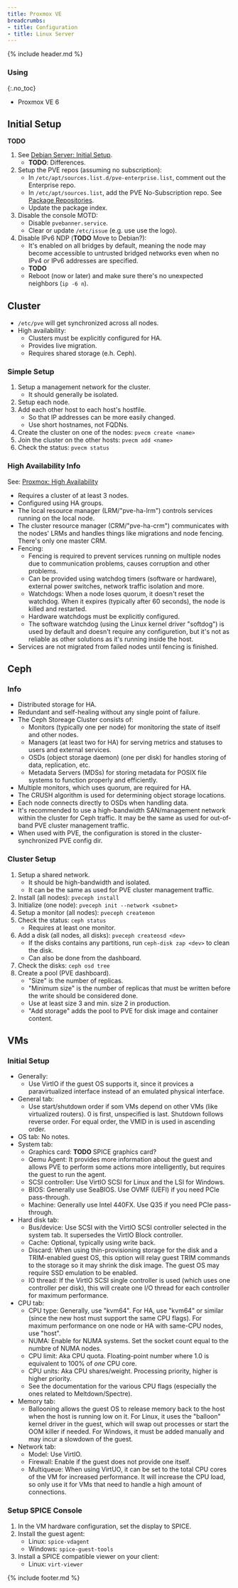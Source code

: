 ```yaml
---
title: Proxmox VE
breadcrumbs:
- title: Configuration
- title: Linux Server
---
```

{% include header.md %}

### Using
{:.no_toc}

- Proxmox VE 6

## Initial Setup

**TODO**

1. See [Debian Server: Initial Setup](../debian-server/#initial-setup).
    - **TODO**: Differences.
1. Setup the PVE repos (assuming no subscription):
    - In `/etc/apt/sources.list.d/pve-enterprise.list`, comment out the Enterprise repo.
    - In `/etc/apt/sources.list`, add the PVE No-Subscription repo. See [Package Repositories](https://pve.proxmox.com/wiki/Package_Repositories#sysadmin_no_subscription_repo).
    - Update the package index.
1. Disable the console MOTD:
    - Disable `pvebanner.service`.
    - Clear or update `/etc/issue` (e.g. use use the logo).
1. Disable IPv6 NDP (**TODO** Move to Debian?):
    - It's enabled on all bridges by default, meaning the node may become accessible to untrusted bridged networks even when no IPv4 or IPv6 addresses are specified.
    - **TODO**
    - Reboot (now or later) and make sure there's no unexpected neighbors (`ip -6 n`).

## Cluster

- `/etc/pve` will get synchronized across all nodes.
- High availability:
    - Clusters must be explicitly configured for HA.
    - Provides live migration.
    - Requires shared storage (e.h. Ceph).

### Simple Setup

1. Setup a management network for the cluster.
    - It should generally be isolated.
1. Setup each node.
1. Add each other host to each host's hostfile.
    - So that IP addresses can be more easily changed.
    - Use short hostnames, not FQDNs.
1. Create the cluster on one of the nodes: `pvecm create <name>`
1. Join the cluster on the other hosts: `pvecm add <name>`
1. Check the status: `pvecm status`

### High Availability Info

See: [Proxmox: High Availability](https://pve.proxmox.com/wiki/High_Availability)

- Requires a cluster of at least 3 nodes.
- Configured using HA groups.
- The local resource manager (LRM/"pve-ha-lrm") controls services running on the local node.
- The cluster resource manager (CRM/"pve-ha-crm") communicates with the nodes' LRMs and handles things like migrations and node fencing.
  There's only one master CRM.
- Fencing:
    - Fencing is required to prevent services running on multiple nodes due to communication problems, causes corruption and other problems.
    - Can be provided using watchdog timers (software or hardware), external power switches, network traffic isolation and more.
    - Watchdogs: When a node loses quorum, it doesn't reset the watchdog. When it expires (typically after 60 seconds), the node is killed and restarted.
    - Hardware watchdogs must be explicitly configured.
    - The software watchdog (using the Linux kernel driver "softdog") is used by default and doesn't require any configuretion,
      but it's not as reliable as other solutions as it's running inside the host.
- Services are not migrated from failed nodes until fencing is finished.

## Ceph

### Info

- Distributed storage for HA.
- Redundant and self-healing without any single point of failure.
- The Ceph Storeage Cluster consists of:
    - Monitors (typically one per node) for monitoring the state of itself and other nodes.
    - Managers (at least two for HA) for serving metrics and statuses to users and external services.
    - OSDs (object storage daemon) (one per disk) for handles storing of data, replication, etc.
    - Metadata Servers (MDSs) for storing metadata for POSIX file systems to function properly and efficiently.
- Multiple monitors, which uses quorum, are required for HA.
- The CRUSH algorithm is used for determining object storage locations.
- Each node connects directly to OSDs when handling data.
- It's recommended to use a high-bandwidth SAN/management network within the cluster for Ceph traffic.
  It may be the same as used for out-of-band PVE cluster management traffic.
- When used with PVE, the configuration is stored in the cluster-synchronized PVE config dir.

### Cluster Setup

1. Setup a shared network.
    - It should be high-bandwidth and isolated.
    - It can be the same as used for PVE cluster management traffic.
1. Install (all nodes): `pveceph install`
1. Initialize (one node): `pveceph init --network <subnet>`
1. Setup a monitor (all nodes): `pveceph createmon`
1. Check the status: `ceph status`
    - Requires at least one monitor.
1. Add a disk (all nodes, all disks): `pveceph createosd <dev>`
    - If the disks contains any partitions, run `ceph-disk zap <dev>` to clean the disk.
    - Can also be done from the dashboard.
1. Check the disks: `ceph osd tree`
1. Create a pool (PVE dashboard).
    - "Size" is the number of replicas.
    - "Minimum size" is the number of replicas that must be written before the write should be considered done.
    - Use at least size 3 and min. size 2 in production.
    - "Add storage" adds the pool to PVE for disk image and container content.

## VMs

### Initial Setup

- Generally:
    - Use VirtIO if the guest OS supports it, since it provices a paravirtualized interface instead of an emulated physical interface.
- General tab:
    - Use start/shutdown order if som VMs depend on other VMs (like virtualized routers).
      0 is first, unspecified is last. Shutdown follows reverse order.
      For equal order, the VMID in is used in ascending order.
- OS tab: No notes.
- System tab:
    - Graphics card: **TODO** SPICE graphics card?
    - Qemu Agent: It provides more information about the guest and allows PVE to perform some actions more intelligently,
      but requires the guest to run the agent.
    - SCSI controller: Use VirtIO SCSI for Linux and the LSI for Windows.
    - BIOS: Generally use SeaBIOS. Use OVMF (UEFI) if you need PCIe pass-through.
    - Machine: Generally use Intel 440FX. Use Q35 if you need PCIe pass-through.
- Hard disk tab:
    - Bus/device: Use SCSI with the VirtIO SCSI controller selected in the system tab.
      It supersedes the VirtIO Block controller.
    - Cache: Optional, typically using write back.
    - Discard: When using thin-provisioning storage for the disk and a TRIM-enabled guest OS,
      this option will relay guest TRIM commands to the storage so it may shrink the disk image.
      The guest OS may require SSD emulation to be enabled.
    - IO thread: If the VirtIO SCSI single controller is used (which uses one controller per disk),
      this will create one I/O thread for each controller for maximum performance.
- CPU tab:
    - CPU type: Generally, use "kvm64".
      For HA, use "kvm64" or similar (since the new host must support the same CPU flags).
      For maximum performance on one node or HA with same-CPU nodes, use "host".
    - NUMA: Enable for NUMA systems. Set the socket count equal to the numbre of NUMA nodes.
    - CPU limit: Aka CPU quota. Floating-point number where 1.0 is equivalent to 100% of *one* CPU core.
    - CPU units: Aka CPU shares/weight. Processing priority, higher is higher priority.
    - See the documentation for the various CPU flags (especially the ones related to Meltdown/Spectre).
- Memory tab:
    - Ballooning allows the guest OS to release memory back to the host when the host is running low on it.
      For Linux, it uses the "balloon" kernel driver in the guest, which will swap out processes or start the OOM killer if needed.
      For Windows, it must be added manually and may incur a slowdown of the guest.
- Network tab:
    - Model: Use VirtIO.
    - Firewall: Enable if the guest does not provide one itself.
    - Multiqueue: When using VirtUO, it can be set to the total CPU cores of the VM for increased performance.
      It will increase the CPU load, so only use it for VMs that need to handle a high amount of connections.

### Setup SPICE Console

1. In the VM hardware configuration, set the display to SPICE.
1. Install the guest agent:
    - Linux: `spice-vdagent`
    - Windows: `spice-guest-tools`
1. Install a SPICE compatible viewer on your client:
    - Linux: `virt-viewer`

{% include footer.md %}
